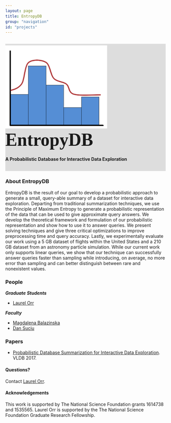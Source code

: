```yaml
---
layout: page
title: EntropyDB
group: "navigation"
id: "projects"
---
```


<link href="https://maxcdn.bootstrapcdn.com/bootstrap/3.3.6/css/bootstrap.min.css" rel="stylesheet">
<link href="entropydb.css" rel="stylesheet">

<div class="jumbotron" style="background-image: none; background-color: #ddd; background-size: cover; height: auto; padding: 5px 0 10px 0; margin-top: 2em">
  <img src="../../images/projects/entropydb.png" alt="Logo" style="width: 20rem" />
  <text style="vertical-align: middle; font-size: 4em; font-weight: bold; letter-spacing: 0px; font-family: 'Verdana';">EntropyDB</text>
  <h4>A Probabilistic Database for Interactive Data Exploration</h4>
</div>

### About EntropyDB

EntropyDB is the result of our goal to develop a probabilistic approach to generate a small, query-able summary of a dataset for interactive data exploration. Departing from traditional summarization techniques, we use the Principle of Maximum Entropy to generate a probabilistic representation of the data that can be used to give approximate query answers.  We develop the theoretical framework and formulation of our probabilistic representation and show how to use it to answer queries. We present solving techniques and give three critical optimizations to improve preprocessing time and query accuracy. Lastly, we experimentally evaluate our work using a 5 GB dataset of flights within the United States and a 210 GB dataset from an astronomy particle simulation. While our current work only supports linear queries, we show that our technique can successfully answer queries faster than sampling while introducing, on average, no more error than sampling and can better distinguish between rare and nonexistent values.

### People
**_Graduate Students_**

*   [Laurel Orr](http://homes.cs.washington.edu/~ljorr1/)

**_Faculty_**

*   [Magdalena Balazinska](http://www.cs.washington.edu/homes/magda/)
*   [Dan Suciu](http://www.cs.washington.edu/homes/suciu/)

### Papers

*   [Probabilistic Database Summarization for Interactive Data Exploration](ljorr-vldb2017.pdf). VLDB 2017.

#### Questions?

Contact [Laurel Orr](mailto:ljorr1@cs.washington.edu).

#### Acknowledgements

This work is supported by The National Science Foundation grants 1614738 and 1535565. Laurel Orr is supported by the The National Science Foundation Graduate Research Fellowship.


&nbsp;